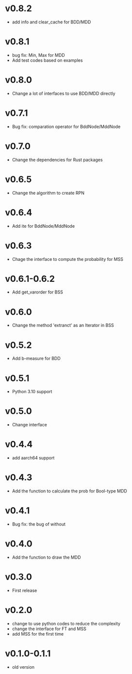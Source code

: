 # v0.8.2

- add info and clear_cache for BDD/MDD

# v0.8.1

- bug fix: Min, Max for MDD
- Add test codes based on examples

# v0.8.0

- Change a lot of interfaces to use BDD/MDD directly

# v0.7.1

- Bug fix: comparation operator for BddNode/MddNode

# v0.7.0

- Change the dependencies for Rust packages

# v0.6.5

- Change the algorithm to create RPN

# v0.6.4

- Add ite for BddNode/MddNode

# v0.6.3

- Chage the interface to compute the probability for MSS

# v0.6.1-0.6.2

- Add get_varorder for BSS

# v0.6.0

- Change the method 'extranct' as an Iterator in BSS

# v0.5.2

- Add b-measure for BDD

# v0.5.1

- Python 3.10 support

# v0.5.0

- Change interface

# v0.4.4

- add aarch64 support

# v0.4.3

- Add the function to calculate the prob for Bool-type MDD

# v0.4.1

- Bug fix: the bug of without 

# v0.4.0

- Add the function to draw the MDD

# v0.3.0

- First release

# v0.2.0

- change to use python codes to reduce the complexity
- change the interface for FT and MSS
- add MSS for the first time

# v0.1.0-0.1.1

- old version
